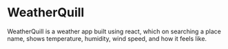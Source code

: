 # WeatherQuill
WeatherQuill is a weather app built using react, which on searching a place name, shows temperature, humidity, wind speed, and how it feels like.

